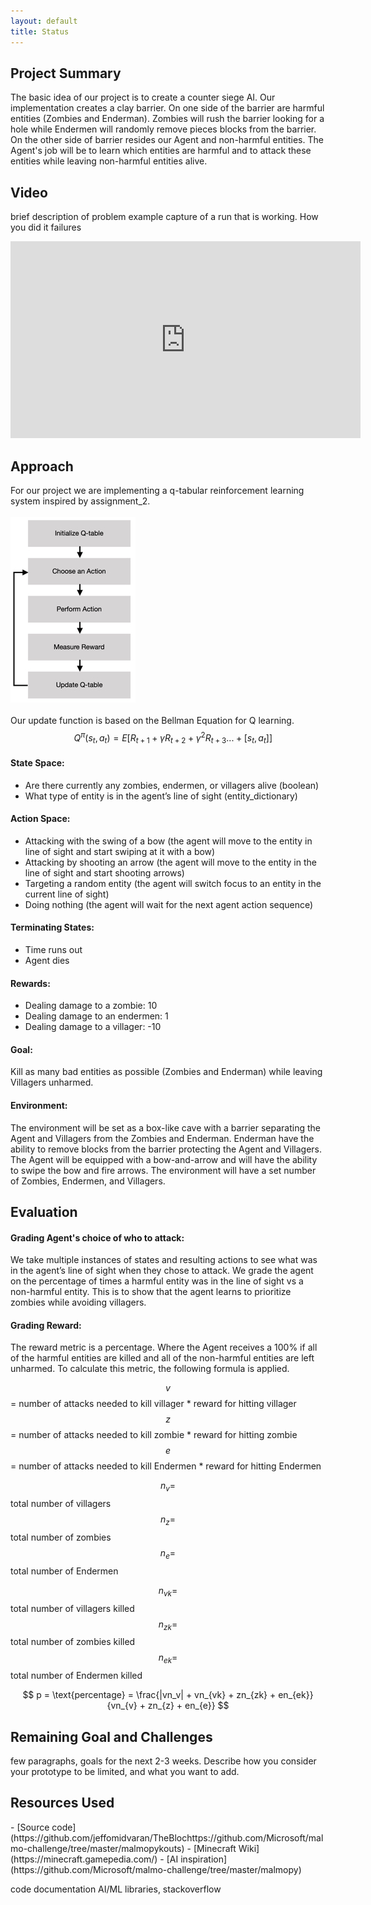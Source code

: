 ```yaml
---
layout: default
title: Status
---
```


## Project Summary
<p>The basic idea of our project is to create a counter siege AI. Our implementation creates a clay barrier. On one side of the barrier are harmful entities (Zombies and Enderman). Zombies will rush the barrier looking for a hole while Endermen will randomly remove pieces blocks from the barrier. On the other side of barrier resides our Agent and non-harmful entities. The Agent's job will be to learn which entities are harmful and to attack these entities while leaving non-harmful entities alive.</p> 


## Video
brief description of problem
example capture of a run that is working. How you did it failures

<iframe width="560" height="315" src="https://www.youtube.com/embed/wnPaqCjGIgA" frameborder="0" allow="accelerometer; autoplay; encrypted-media; gyroscope; picture-in-picture" allowfullscreen></iframe>


## Approach
For our project we are implementing a q-tabular reinforcement learning system inspired by assignment_2. 
<br><br>
<img src="images/reinforcement_learning1.jpg">
<br><br>
Our update function is based on the Bellman Equation for Q learning. 
<br>
$$ \quad Q^\pi(s_t, a_t) = E[R_{t+1} + \gamma R_{t+2} +  \gamma^2 R_{t+3}... + [s_t, a_t]] $$ 
<!-- $$ \text{oldQValue} + [\alpha \times (\text{currentReward} + \gamma * \text{maxQValueForStateX} - \text{oldQValue})] $$ -->


<h4> State Space: </h4>
<ul>
    <li>Are there currently any zombies, endermen, or villagers alive (boolean)</li>
    <li>What type of entity is in the agent’s line of sight (entity_dictionary)</li>
</ul>


<h4> Action Space: </h4>
<ul>
    <li>Attacking with the swing of a bow (the agent will move to the entity in line of sight and start swiping at it with a bow)</li>
    <li>Attacking by shooting an arrow (the agent will move to the entity in the line of sight and start shooting arrows)</li>
    <li>Targeting a random entity (the agent will switch focus to an entity in the current line of sight)</li>
    <li>Doing nothing (the agent will wait for the next agent action sequence)</li>
</ul>


<h4> Terminating States: </h4>
<ul>
    <li>Time runs out</li>
    <li>Agent dies</li>
</ul>


<h4>Rewards:</h4>
<ul>
    <li>Dealing damage to a zombie: 10</li>
    <li>Dealing damage to an endermen: 1</li>
    <li>Dealing damage to a villager: -10</li>
</ul>


<h4>Goal:</h4>
<p>Kill as many bad entities as possible (Zombies and Enderman) while leaving Villagers unharmed. </p>


<h4>Environment: </h4>
<p>The environment will be set as a box-like cave with a barrier separating the Agent and Villagers from the Zombies and Enderman. Enderman have the ability to remove blocks from the barrier protecting the Agent and Villagers. The Agent will be equipped with a bow-and-arrow and will have the ability to swipe the bow and fire arrows. The environment will have a set number of Zombies, Endermen, and Villagers. </p>



## Evaluation
<h4>Grading Agent's choice of who to attack: </h4>
We take multiple instances of states and resulting actions to see what was in the agent’s line of sight when they chose to attack. We grade the agent on the percentage of times a harmful entity was in the line of sight vs a non-harmful entity. This is to show that the agent learns to prioritize zombies while avoiding villagers.


<h4>Grading Reward: </h4>
The reward metric is a percentage. Where the Agent receives a 100% if all of the harmful entities are killed and all of the non-harmful entities are left unharmed. To calculate this metric, the following formula is applied. 

$$ v $$ = number of attacks needed to kill villager * reward for hitting villager
$$ z $$ = number of attacks needed to kill zombie * reward for hitting zombie
$$ e $$ = number of attacks needed to kill Endermen * reward for hitting Endermen

$$ n_v = $$ total number of villagers<br>
$$ n_z = $$ total number of zombies<br>
$$ n_e = $$ total number of Endermen<br>

$$ n_{vk} = $$ total number of villagers killed<br>
$$ n_{zk} = $$ total number of zombies killed<br>
$$ n_{ek} = $$ total number of Endermen killed<br>

$$ p = \text{percentage} =  \frac{|vn_v| + vn_{vk} + zn_{zk} + en_{ek}} {vn_{v} + zn_{z} + en_{e}} $$

## Remaining Goal and Challenges
few paragraphs, goals for the next 2-3 weeks. Describe how you consider your prototype to be limited, and what you want to add.



<h2>Resources Used</h2>
- [Source code](https://github.com/jeffomidvaran/TheBlochttps://github.com/Microsoft/malmo-challenge/tree/master/malmopykouts)
- [Minecraft Wiki](https://minecraft.gamepedia.com/)
- [AI inspiration](https://github.com/Microsoft/malmo-challenge/tree/master/malmopy)

code documentation
AI/ML libraries, stackoverflow